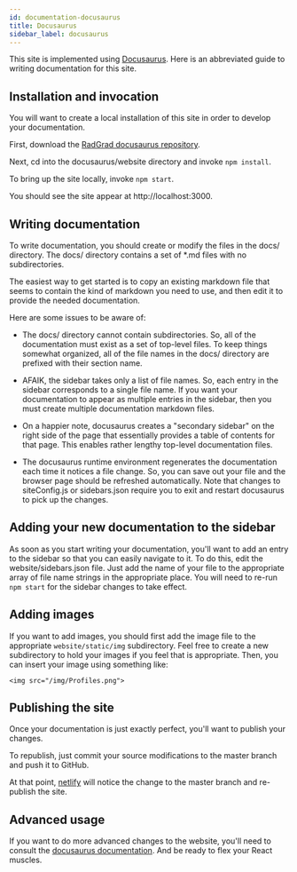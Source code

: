 ```yaml
---
id: documentation-docusaurus
title: Docusaurus
sidebar_label: docusaurus
---
```


This site is implemented using [Docusaurus](http://docusaurus.io). Here is an abbreviated guide to writing documentation for this site.

## Installation and invocation

You will want to create a local installation of this site in order to develop your documentation. 

First, download the [RadGrad docusaurus repository](https://github.com/radgrad/docusaurus).

Next, cd into the docusaurus/website directory and invoke `npm install`.

To bring up the site locally, invoke `npm start`.

You should see the site appear at http://localhost:3000.

## Writing documentation

To write documentation, you should create or modify the files in the docs/ directory.  The docs/ directory contains a set of *.md files with no subdirectories. 
  
The easiest way to get started is to copy an existing markdown file that seems to contain the kind of markdown you need to use, and then edit it to provide the needed documentation.

Here are some issues to be aware of:
 
  * The docs/ directory cannot contain subdirectories.  So, all of the documentation must exist as a set of top-level files. To keep things somewhat organized, all of the file names in the docs/ directory are prefixed with their section name.  
  
  * AFAIK, the sidebar takes only a list of file names. So, each entry in the sidebar corresponds to a single file name. If you want your documentation to appear as multiple entries in the sidebar, then you must create multiple documentation markdown files.

  * On a happier note, docusaurus creates a "secondary sidebar" on the right side of the page that essentially provides a table of contents for that page.  This enables rather lengthy top-level documentation files. 

  * The docusaurus runtime environment regenerates the documentation each time it notices a file change. So, you can save out your file and the browser page should be refreshed automatically. Note that changes to siteConfig.js or sidebars.json require you to exit and restart docusaurus to pick up the changes. 

## Adding your new documentation to the sidebar

As soon as you start writing your documentation, you'll want to add an entry to the sidebar so that you can easily navigate to it. To do this, edit the website/sidebars.json file. Just add the name of your file to the appropriate array of file name strings in the appropriate place. You will need to re-run `npm start` for the sidebar changes to take effect.

## Adding images

If you want to add images, you should first add the image file to the appropriate `website/static/img` subdirectory.  Feel free to create a new subdirectory to hold your images if you feel that is appropriate. Then, you can insert your image using something like:

```
<img src="/img/Profiles.png"> 
```

## Publishing the site

Once your documentation is just exactly perfect, you'll want to publish your changes. 

To republish, just commit your source modifications to the master branch and push it to GitHub.

At that point, [netlify](http://netlify.com) will notice the change to the master branch and re-publish the site.
 
## Advanced usage

If you want to do more advanced changes to the website, you'll need to consult the [docusaurus documentation](https://docusaurus.io/docs/en/installation.html). And be ready to flex your React muscles. 
